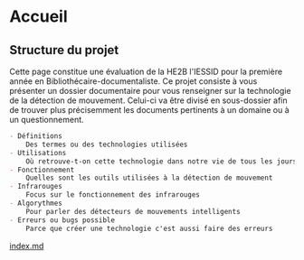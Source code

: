 # Accueil

## Structure du projet
Cette page constitue une évaluation de la HE2B l'IESSID pour la première année en Bibliothécaire-documentaliste.
Ce projet consiste à vous présenter un dossier documentaire pour vous renseigner sur la technologie de la 
détection de mouvement. Celui-ci va être divisé en sous-dossier afin de trouver plus précisemment les documents pertinents à un domaine ou à un questionnement.

```markdown
- Définitions 
    Des termes ou des technologies utilisées
- Utilisations 
    Où retrouve-t-on cette technologie dans notre vie de tous les jours
- Fonctionnement 
    Quelles sont les outils utilisées à la détection de mouvement
- Infrarouges 
    Focus sur le fonctionnement des infrarouges
- Algorythmes 
    Pour parler des détecteurs de mouvements intelligents
- Erreurs ou bugs possible 
    Parce que créer une technologie c'est aussi faire des erreurs
```




[index.md](index)

